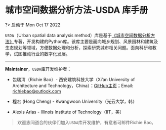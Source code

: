 # 城市空间数据分析方法-USDA 库手册

?> 启动于 Mon Oct 17 2022

`USDA`（Urban spatial data analysis method）库是基于[《城市空间数据分析方法》](https://richiebao.github.io/USDA_CH_final/#/)专著，开发构建的Python库。该库主要是面向城乡规划、风景园林和建筑及生态规划等领域，方便数据处理和分析，探索研究城市相关问题。面向科研和教学，试图推动行业的数字化发展。

---

**Maintainer**，`USDA`库开发维护者：

* 包瑞清（Richie Bao）- 西安建筑科技大学（Xi’an University of Architecture and Technology，China）：[GitHub主页](https://github.com/richieBao)；Email: richiebao@outlook.com

* 程宏 (Hong Cheng) - Kwangwoon University（光云大学，韩）

* Alexis Arias - Illinois Institute of Technology（IIT，美）


> 欢迎志同道合的伙伴们加入`USDA`库开发维护，有意者可邮件Richie Bao。



